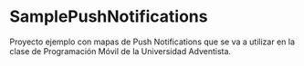 # SamplePushNotifications
Proyecto ejemplo con mapas de Push Notifications que se va a utilizar en la clase de Programación Móvil de la Universidad Adventista.
